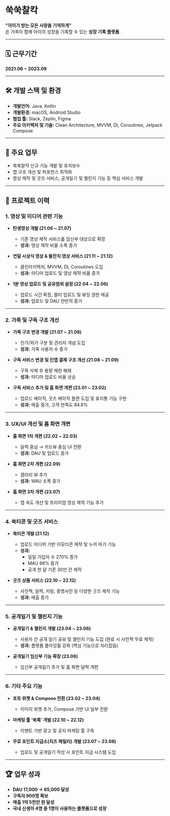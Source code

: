 # 쑥쑥찰칵

**"아이가 받는 모든 사랑을 기억하게"**  
온 가족이 함께 아이의 성장을 기록할 수 있는 **성장 기록 플랫폼**.

---

## 🗓 근무기간
**2021.06 ~ 2023.09**

---

## 🛠 개발 스택 및 환경
- **개발언어:** Java, Kotlin
- **개발환경:** macOS, Android Studio
- **협업 툴:** Slack, Zeplin, Figma
- **주요 아키텍처 및 기술:** Clean Architecture, MVVM, DI, Coroutines, Jetpack Compose

---

## 🚀 주요 업무
- 쑥쑥찰칵 신규 기능 개발 및 유지보수
- 앱 구조 개선 및 퍼포먼스 최적화
- 영상 제작 및 굿즈 서비스, 공개일기 및 챌린지 기능 등 핵심 서비스 개발

---

## 📌 프로젝트 이력

### **1. 영상 및 미디어 관련 기능**
- **탄생영상 개발 (21.06 ~ 21.07)**  
  - 기존 영상 제작 서비스를 임신부 대상으로 확장
  - **성과:** 영상 제작 비율 소폭 증가  

- **연말 시상식 영상 & 돌잔치 영상 서비스 (21.11 ~ 21.12)**  
  - 클린아키텍처, MVVM, DI, Coroutines 도입
  - **성과:** 미디어 업로드 및 영상 제작 비율 증가  

- **1분 영상 업로드 및 공유범위 설정 (22.04 ~ 22.06)**  
  - 업로드 시간 확장, 멀티 업로드 및 뷰잉 권한 제공
  - **성과:** 업로드 및 DAU 전반적 증가  

---

### **2. 가족 및 구독 구조 개선**
- **가족 구조 변경 개발 (21.07 ~ 21.08)**  
  - 친가/외가 구분 및 관리자 개념 도입  
  - **성과:** 가족 사용자 수 증가  

- **구독 서비스 변경 및 인앱 결제 구조 개선 (21.08 ~ 21.09)**  
  - 구독 삭제 후 용량 제한 해제  
  - **성과:** 미디어 업로드 비율 상승  

- **구독 서비스 추가 및 홈 화면 개편 (23.01 ~ 23.02)**  
  - 업로드 베이직, 굿즈 베이직 플랜 도입 및 휴지통 기능 구현  
  - **성과:** 매출 증가, 고객 만족도 84.8%  

---

### **3. UX/UI 개선 및 홈 화면 개편**
- **홈 화면 1차 개편 (22.02 ~ 22.03)**  
  - 달력 중심 → 카드뷰 중심 UI 전환  
  - **성과:** DAU 및 업로드 증가  

- **홈 화면 2차 개편 (22.09)**  
  - 갤러리 뷰 추가  
  - **성과:** WAU 소폭 증가  

- **홈 화면 3차 개편 (23.07)**  
  - 앱 속도 개선 및 프리미엄 영상 제작 기능 추가  

---

### **4. 쑥티콘 및 굿즈 서비스**
- **쑥티콘 개발 (21.12)**  
  - 업로드 미디어 기반 이모티콘 제작 및 누끼 따기 기능  
  - **성과:**  
    - 일일 가입자 수 270% 증가  
    - MAU 98% 증가  
    - 공개 한 달 기준 30만 건 제작  

- **굿즈 상품 서비스 (22.10 ~ 22.12)**  
  - 사진책, 달력, 키링, 증명사진 등 다양한 굿즈 제작 기능  
  - **성과:** 매출 증가  

---

### **5. 공개일기 및 챌린지 기능**
- **공개일기 & 챌린지 개발 (23.04 ~ 23.06)**  
  - 사용자 간 공개 일기 공유 및 챌린지 기능 도입 (완료 시 사진책 무료 제작)
  - **성과:** 플랫폼 플라잉휠 강화 (핵심 기능으로 자리잡음)  

- **공개일기 임신부 기능 확장 (23.06)**  
  - 임신부 공개일기 추가 및 홈 화면 달력 개편  

---

### **6. 기타 주요 기능**
- **포토 위젯 & Compose 전환 (23.02 ~ 23.04)**  
  - 이미지 위젯 추가, Compose 기반 UI 일부 전환  

- **마케팅 툴 ‘쑥톡’ 개발 (22.10 ~ 22.12)**  
  - 이벤트 기반 광고 및 공지 마케팅 툴 구축  

- **무료 포인트 지급소(치즈 패밀리) 개발 (23.07 ~ 23.08)**  
  - 업로드 및 공개일기 작성 시 포인트 지급 시스템 도입  

---

## 🏆 업무 성과
- **DAU 17,000 → 65,000 달성**  
- **구독자 900명 확보**  
- **매출 1억 5천만 원 달성**  
- **국내 신생아 4명 중 1명이 사용하는 플랫폼으로 성장**
